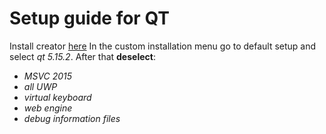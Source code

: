# Setup guide for QT #
Install creator [here](https://www.qt.io/download-qt-installer)
In the custom installation menu go to default setup and select *qt 5.15.2*. 
After that **deselect**: 
*	*MSVC 2015*
*	*all UWP*
*	*virtual keyboard*
*	*web engine*
*	*debug information files*
